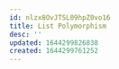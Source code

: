 ```yaml
---
id: nlzx8OvJTSL09hpZ0vo16
title: List Polymorphism
desc: ''
updated: 1644299826838
created: 1644299761252
---
```


